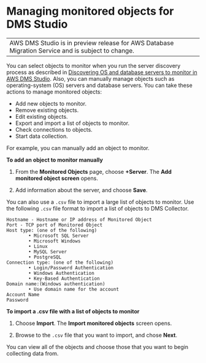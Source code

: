 # Managing monitored objects for DMS Studio<a name="CHAP_DMSStudio.ManagingObjects"></a>


|  | 
| --- |
| AWS DMS Studio is in preview release for AWS Database Migration Service and is subject to change\. | 

You can select objects to monitor when you run the server discovery process as described in [Discovering OS and database servers to monitor in AWS DMS Studio](CHAP_DMSStudio.Discovering.md)\. Also, you can manually manage objects such as operating\-system \(OS\) servers and database servers\. You can take these actions to manage monitored objects:
+ Add new objects to monitor\.
+ Remove existing objects\.
+ Edit existing objects\.
+ Export and import a list of objects to monitor\.
+ Check connections to objects\.
+ Start data collection\.

For example, you can manually add an object to monitor\.

**To add an object to monitor manually**

1. From the **Monitored Objects** page, choose **\+Server**\. The **Add monitored object screen** opens\. 

1. Add information about the server, and choose **Save**\. 

You can also use a `.csv` file to import a large list of objects to monitor\. Use the following `.csv` file format to import a list of objects to DMS Collector\.

```
Hostname - Hostname or IP address of Monitored Object
Port - TCP port of Monitored Object  
Host type: (one of the following)         
        • Microsoft SQL Server         
        • Microsoft Windows         
        • Linux         
        • MySQL Server         
        • PostgreSQL 
Connection type: (one of the following)         
        • Login/Password Authentication         
        • Windows Authentication         
        • Key-Based Authentication
Domain name:(Windows authentication)         
        • Use domain name for the account
Account Name  
Password
```

**To import a \.csv file with a list of objects to monitor**

1. Choose **Import**\. The **Import monitored objects** screen opens\.

1. Browse to the `.csv` file that you want to import, and chose **Next**\.

You can view all of the objects and choose those that you want to begin collecting data from\.